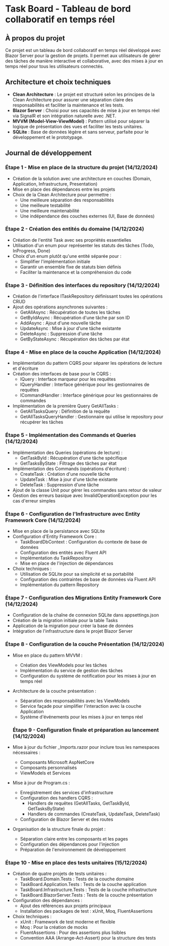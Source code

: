 # Task Board - Tableau de bord collaboratif en temps réel

## À propos du projet
Ce projet est un tableau de bord collaboratif en temps réel développé avec Blazor Server pour la gestion de projets. Il permet aux utilisateurs de gérer des tâches de manière interactive et collaborative, avec des mises à jour en temps réel pour tous les utilisateurs connectés.

## Architecture et choix techniques
- **Clean Architecture** : Le projet est structuré selon les principes de la Clean Architecture pour assurer une séparation claire des responsabilités et faciliter la maintenance et les tests.
- **Blazor Server** : Choisi pour ses capacités de mise à jour en temps réel via SignalR et son intégration naturelle avec .NET.
- **MVVM (Model-View-ViewModel)** : Pattern utilisé pour séparer la logique de présentation des vues et faciliter les tests unitaires.
- **SQLite** : Base de données légère et sans serveur, parfaite pour le développement et le prototypage.

## Journal de développement

### Étape 1 - Mise en place de la structure du projet (14/12/2024)
- Création de la solution avec une architecture en couches (Domain, Application, Infrastructure, Presentation)
- Mise en place des dépendances entre les projets
- Choix de la Clean Architecture pour permettre :
  - Une meilleure séparation des responsabilités
  - Une meilleure testabilité
  - Une meilleure maintenabilité
  - Une indépendance des couches externes (UI, Base de données)

### Étape 2 - Création des entités du domaine (14/12/2024)
- Création de l'entité Task avec ses propriétés essentielles
- Utilisation d'un enum pour représenter les statuts des tâches (Todo, InProgress, Done)
- Choix d'un enum plutôt qu'une entité séparée pour :
  - Simplifier l'implémentation initiale
  - Garantir un ensemble fixe de statuts bien définis
  - Faciliter la maintenance et la compréhension du code

### Étape 3 - Définition des interfaces du repository (14/12/2024)
- Création de l'interface ITaskRepository définissant toutes les opérations CRUD
- Ajout des opérations asynchrones suivantes :
  - GetAllAsync : Récupération de toutes les tâches
  - GetByIdAsync : Récupération d'une tâche par son ID
  - AddAsync : Ajout d'une nouvelle tâche
  - UpdateAsync : Mise à jour d'une tâche existante
  - DeleteAsync : Suppression d'une tâche
  - GetByStateAsync : Récupération des tâches par état

### Étape 4 - Mise en place de la couche Application (14/12/2024)
- Implémentation du pattern CQRS pour séparer les opérations de lecture et d'écriture
- Création des interfaces de base pour le CQRS :
  - IQuery : Interface marqueur pour les requêtes
  - IQueryHandler : Interface générique pour les gestionnaires de requêtes
  - ICommandHandler : Interface générique pour les gestionnaires de commandes
- Implémentation de la première Query GetAllTasks :
  - GetAllTasksQuery : Définition de la requête
  - GetAllTasksQueryHandler : Gestionnaire qui utilise le repository pour récupérer les tâches

### Étape 5 - Implémentation des Commands et Queries (14/12/2024)
- Implémentation des Queries (opérations de lecture) :
  - GetTaskById : Récupération d'une tâche spécifique
  - GetTasksByState : Filtrage des tâches par état
- Implémentation des Commands (opérations d'écriture) :
  - CreateTask : Création d'une nouvelle tâche
  - UpdateTask : Mise à jour d'une tâche existante
  - DeleteTask : Suppression d'une tâche
- Ajout de la classe Unit pour gérer les commandes sans retour de valeur
- Gestion des erreurs basique avec InvalidOperationException pour les cas d'erreur simples

### Étape 6 - Configuration de l'Infrastructure avec Entity Framework Core (14/12/2024)
- Mise en place de la persistance avec SQLite
- Configuration d'Entity Framework Core :
  - TaskBoardDbContext : Configuration du contexte de base de données
  - Configuration des entités avec Fluent API
  - Implémentation du TaskRepository
  - Mise en place de l'injection de dépendances
- Choix techniques :
  - Utilisation de SQLite pour sa simplicité et sa portabilité
  - Configuration des contraintes de base de données via Fluent API
  - Implémentation du pattern Repository

### Étape 7 - Configuration des Migrations Entity Framework Core (14/12/2024)
- Configuration de la chaîne de connexion SQLite dans appsettings.json
- Création de la migration initiale pour la table Tasks
- Application de la migration pour créer la base de données
- Intégration de l'infrastructure dans le projet Blazor Server

### Étape 8 - Configuration de la couche Présentation (14/12/2024)
- Mise en place du pattern MVVM :
  - Création des ViewModels pour les tâches
  - Implémentation du service de gestion des tâches
  - Configuration du système de notification pour les mises à jour en temps réel
- Architecture de la couche présentation :
  - Séparation des responsabilités avec les ViewModels
  - Service façade pour simplifier l'interaction avec la couche Application
  - Système d'événements pour les mises à jour en temps réel

  ### Étape 9 - Configuration finale et préparation au lancement (14/12/2024)
- Mise à jour du fichier _Imports.razor pour inclure tous les namespaces nécessaires :
  - Composants Microsoft AspNetCore
  - Composants personnalisés
  - ViewModels et Services
- Mise à jour de Program.cs :
  - Enregistrement des services d'infrastructure
  - Configuration des handlers CQRS :
    - Handlers de requêtes (GetAllTasks, GetTaskById, GetTasksByState)
    - Handlers de commandes (CreateTask, UpdateTask, DeleteTask)
  - Configuration de Blazor Server et des routes
- Organisation de la structure finale du projet :
  - Séparation claire entre les composants et les pages
  - Configuration des dépendances pour l'injection
  - Préparation de l'environnement de développement

### Étape 10 - Mise en place des tests unitaires (15/12/2024)
- Création de quatre projets de tests unitaires :
  - TaskBoard.Domain.Tests : Tests de la couche domaine
  - TaskBoard.Application.Tests : Tests de la couche application
  - TaskBoard.Infrastructure.Tests : Tests de la couche infrastructure
  - TaskBoard.BlazorServer.Tests : Tests de la couche présentation
- Configuration des dépendances :
  - Ajout des références aux projets principaux
  - Installation des packages de test : xUnit, Moq, FluentAssertions
- Choix techniques :
  - xUnit : Framework de test moderne et flexible
  - Moq : Pour la création de mocks
  - FluentAssertions : Pour des assertions plus lisibles
  - Convention AAA (Arrange-Act-Assert) pour la structure des tests